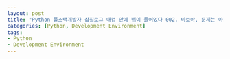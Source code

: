 ```yaml
---
layout: post
title: "Python 풀스택개발자 삽질로그 내컴 안에 뱀이 들어있다 002. 바보야, 문제는 아나콘다야!!(부제:우리 파이썬은 잘못이 없습니다만)"
categories: [Python, Development Environment]
tags: 
- Python
- Development Environment
---
```

